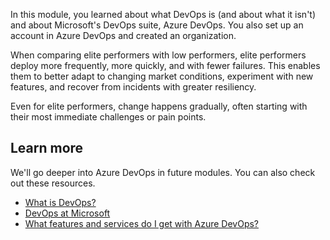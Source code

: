 In this module, you learned about what DevOps is (and about what it isn't) and about Microsoft's DevOps suite, Azure DevOps. You also set up an account in Azure DevOps and created an organization.

When comparing elite performers with low performers, elite performers deploy more frequently, more quickly, and with fewer failures. This enables them to better adapt to changing market conditions, experiment with new features, and recover from incidents with greater resiliency.

Even for elite performers, change happens gradually, often starting with their most immediate challenges or pain points.

## Learn more

We'll go deeper into Azure DevOps in future modules. You can also check out these resources.

* [What is DevOps?](https://docs.microsoft.com/azure/devops/learn/what-is-devops?azure-portal=true)
* [DevOps at Microsoft](https://docs.microsoft.com/azure/devops/learn/devops-at-microsoft?azure-portal=true)
* [What features and services do I get with Azure DevOps?](https://docs.microsoft.com/azure/devops/user-guide/services?view=azure-devops?azure-portal=true)